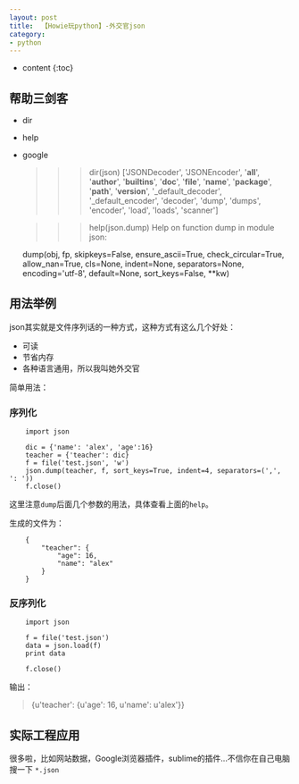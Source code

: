 ```yaml
---
layout: post
title:  【Howie玩python】-外交官json
category: 
- python  
---
```


* content
{:toc}


## 帮助三剑客  

- dir  
- help  
- google

    >>> dir(json)
    ['JSONDecoder', 'JSONEncoder', '__all__', '__author__', '__builtins__', '__doc__', '__file__', '__name__', '__package__', '__path__', '__version__', '_default_decoder', '_default_encoder', 'decoder', 'dump', 'dumps', 'encoder', 'load', 'loads', 'scanner']
    >>> 

    >>> help(json.dump)
    Help on function dump in module json:

    dump(obj, fp, skipkeys=False, ensure_ascii=True, check_circular=True, allow_nan=True, cls=None, indent=None, separators=None, encoding='utf-8', default=None, sort_keys=False, **kw)

## 用法举例  

json其实就是文件序列话的一种方式，这种方式有这么几个好处：


- 可读  
- 节省内存 
- 各种语言通用，所以我叫她外交官

简单用法：  
### 序列化

        import json

        dic = {'name': 'alex', 'age':16}
        teacher = {'teacher': dic}
        f = file('test.json', 'w')
        json.dump(teacher, f, sort_keys=True, indent=4, separators=(',', ': '))
        f.close()

这里注意`dump`后面几个参数的用法，具体查看上面的`help`。

生成的文件为：  

        {
            "teacher": {
                "age": 16,
                "name": "alex"
            }
        }

### 反序列化

        import json

        f = file('test.json')
        data = json.load(f)
        print data

        f.close()

输出：
> {u'teacher': {u'age': 16, u'name': u'alex'}}


## 实际工程应用  

很多啦，比如网站数据，Google浏览器插件，sublime的插件...不信你在自己电脑搜一下 `*.json`
